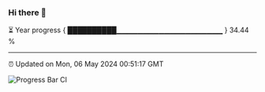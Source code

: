 ### Hi there 👋

⏳ Year progress { ██████████▁▁▁▁▁▁▁▁▁▁▁▁▁▁▁▁▁▁▁▁ } 34.44 %

---

⏰ Updated on Mon, 06 May 2024 00:51:17 GMT

![Progress Bar CI](https://github.com/liununu/liununu/workflows/Progress%20Bar%20CI/badge.svg)
